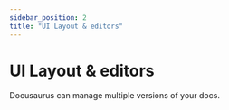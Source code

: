 ```yaml
---
sidebar_position: 2
title: "UI Layout & editors"
---
```


# UI Layout & editors

Docusaurus can manage multiple versions of your docs.